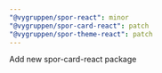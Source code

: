 ```yaml
---
"@vygruppen/spor-react": minor
"@vygruppen/spor-card-react": patch
"@vygruppen/spor-theme-react": patch
---
```


Add new spor-card-react package
